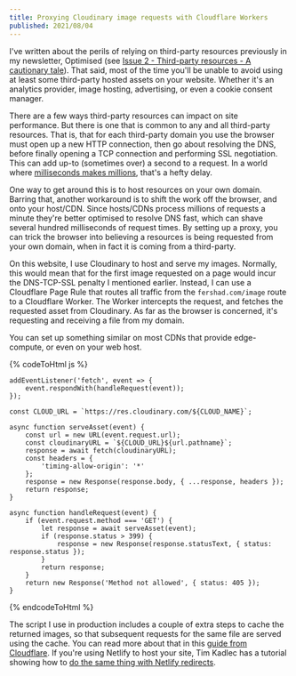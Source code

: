 ```yaml
---
title: Proxying Cloudinary image requests with Cloudflare Workers
published: 2021/08/04
---
```


I've written about the perils of relying on third-party resources previously in my newsletter, Optimised (see [Issue 2 - Third-party resources - A cautionary tale](https://optimised.email/issues/issue-2-third-party-resources-a-cautionary-tale)). That said, most of the time you'll be unable to avoid using at least some third-party hosted assets on your website. Whether it's an analytics provider, image hosting, advertising, or even a cookie consent manager.

There are a few ways third-party resources can impact on site performance. But there is one that is common to any and all third-party resources. That is, that for each third-party domain you use the browser must open up a new HTTP connection, then go about resolving the DNS, before finally opening a TCP connection and performing SSL negotiation. This can add up-to (sometimes over) a second to a request. In a world where [milliseconds makes millions](https://www2.deloitte.com/ie/en/pages/consulting/articles/milliseconds-make-millions.html), that's a hefty delay.

One way to get around this is to host resources on your own domain. Barring that, another workaround is to shift the work off the browser, and onto your host/CDN. Since hosts/CDNs process millions of requests a minute they're better optimised to resolve DNS fast, which can shave several hundred milliseconds of request times. By setting up a proxy, you can trick the browser into believing a resources is being requested from your own domain, when in fact it is coming from a third-party.

On this website, I use Cloudinary to host and serve my images. Normally, this would mean that for the first image requested on a page would incur the DNS-TCP-SSL penalty I mentioned earlier. Instead, I can use a Cloudflare Page Rule that routes all traffic from the `fershad.com/image` route to a Cloudflare Worker. The Worker intercepts the request, and fetches the requested asset from Cloudinary. As far as the browser is concerned, it's requesting and receiving a file from my domain.

You can set up something similar on most CDNs that provide edge-compute, or even on your web host.

{% codeToHtml js %}
<!-- markdownlint-disable -->
    addEventListener('fetch', event => {
        event.respondWith(handleRequest(event));
    });

    const CLOUD_URL = `https://res.cloudinary.com/${CLOUD_NAME}`;

    async function serveAsset(event) {
        const url = new URL(event.request.url);
        const cloudinaryURL = `${CLOUD_URL}${url.pathname}`;
        response = await fetch(cloudinaryURL);
        const headers = {
            'timing-allow-origin': '*'
        };
        response = new Response(response.body, { ...response, headers });
        return response;
    }

    async function handleRequest(event) {
        if (event.request.method === 'GET') {
            let response = await serveAsset(event);
            if (response.status > 399) {
                response = new Response(response.statusText, { status: response.status });
            }
            return response;
        }
        return new Response('Method not allowed', { status: 405 });
    }
<!-- markdownlint-enable -->
{% endcodeToHtml %}

The script I use in production includes a couple of extra steps to cache the returned images, so that subsequent requests for the same file are served using the cache. You can read more about that in this [guide from Cloudflare](https://developers.cloudflare.com/workers/tutorials/configure-your-cdn). If you're using Netlify to host your site, Tim Kadlec has a tutorial showing how to [do the same thing with Netlify redirects](https://timkadlec.com/remembers/2020-11-17-netlify-proxy-requests/).
